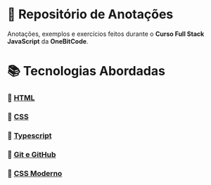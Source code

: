 # 📓 Repositório de Anotações #

Anotações, exemplos e exercícios feitos durante o **Curso Full Stack JavaScript** da **OneBitCode**.

# 📚 Tecnologias Abordadas #

### 📂 [HTML](./01-HTML5/) ###
### 📂 [CSS](./02-CSS3/) ###
### 📂 [Typescript](./09-Typescript/) ###
### 📂 [Git e GitHub](./10-Git-e-GitHub/) ###
### 📂 [CSS Moderno](./15-CSS-Moderno/) ###